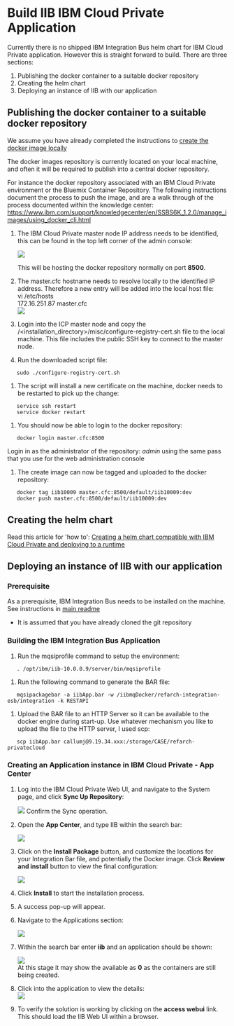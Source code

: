# Build IIB IBM Cloud Private Application
Currently there is no shipped IBM Integration Bus helm chart for IBM Cloud Private application. However this is straight forward to build. There are three sections:   
1. Publishing the docker container to a suitable docker repository
2. Creating the helm chart
3. Deploying an instance of IIB with our application

## Publishing the docker container to a suitable docker repository

We assume you have already completed the instructions to [create the docker image locally](../docker/README.md)

The docker images repository is currently located on your local machine, and often it will be required to publish into a central docker repository.

For instance the docker repository associated with an IBM Cloud Private environment or the Bluemix Container Repository. The following instructions document the process to push the image, and are a walk through of the process documented within the knowledge center:
https://www.ibm.com/support/knowledgecenter/en/SSBS6K_1.2.0/manage_images/using_docker_cli.html

1. The IBM Cloud Private master node IP address needs to be identified, this can be found in the top left corner of the admin console:    

   ![](../docker/img/IdentifyingTheMasterHost.png)

   This will be hosting the docker repository normally on port **8500**.

1. The master.cfc hostname needs to resolve locally to the identified IP address. Therefore a new entry will be added into the local host file:     
   vi /etc/hosts     
   172.16.251.87    master.cfc     
   ![](../docker/img/HostEntry.png)

1. Login into the ICP master node and copy the  /<installation_directory>/misc/configure-registry-cert.sh file to the local machine. This file includes the public SSH key to connect to the master node.

1. Run the downloaded script file:
```    
   sudo ./configure-registry-cert.sh
```
1. The script will install a new certificate on the machine, docker needs to be restarted to pick up the change:     
```
   service ssh restart
   service docker restart
```

1. You should now be able to login to the docker repository:
```     
   docker login master.cfc:8500
```
   Login in as the administrator of the repository: *admin*
   using the same pass that you use for the web administration console

1. The create image can now be tagged and uploaded to the docker repository:    
```
   docker tag iib10009 master.cfc:8500/default/iib10009:dev
   docker push master.cfc:8500/default/iib10009:dev
```

## Creating the helm chart
Read this article for 'how to': [Creating a helm chart compatible with IBM Cloud Private and deploying to a runtime](../helm/readme.md)

## Deploying an instance of IIB with our application

### Prerequisite
As a prerequisite, IBM Integration Bus needs to be installed on the machine. See instructions
in [main readme](https://github.com/ibm-cloud-architecture/refarch-integration-esb#on-premise)  
* It is assumed that you have already cloned the git repository


### Building the IBM Integration Bus Application

1. Run the mqsiprofile command to setup the environment:
```
   . /opt/ibm/iib-10.0.0.9/server/bin/mqsiprofile
```

1. Run the following command to generate the BAR file:
```
   mqsipackagebar -a iibApp.bar -w /iibmqDocker/refarch-integration-esb/integration -k RESTAPI
```

1. Upload the BAR file to an HTTP Server so it can be available to the docker engine during start-up. Use whatever mechanism you like to upload the file to the HTTP server, I used scp:     
```
   scp iibApp.bar callumj@9.19.34.xxx:/storage/CASE/refarch-privatecloud   
```

### Creating an Application instance in IBM Cloud Private - App Center

1. Log into the IBM Cloud Private Web UI, and navigate to the System page, and click **Sync Up Repository**:  

   ![](img/syncRepository.png)
   Confirm the Sync operation.

1. Open the **App Center**, and type IIB within the search bar:      

   ![](img/AppCenterIIB.png)

1. Click on the **Install Package** button, and customize the locations for your Integration Bar file, and potentially the Docker image. Click **Review and install** button to view the final configuration:     

   ![](img/configAppInstall.png)

1. Click **Install** to start the installation process.

1. A success pop-up will appear.

1.  Navigate to the Applications section:      

    ![](img/NavigateToApps.png)

1. Within the search bar enter **iib** and an application should be shown:   

    ![](img/IIBApp.png)    
   At this stage it may show the available as **0** as the containers are still being created.

1. Click into the application to view the details:  
   ![](img/SummaryOfApplication.png)

1. To verify the solution is working by clicking on the **access webui** link. This should load the IIB Web UI within a browser.
